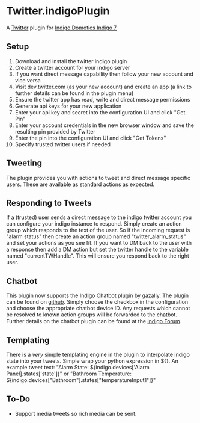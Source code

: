 Twitter.indigoPlugin
==================

A [Twitter](http://www.twitter.com) plugin for [Indigo Domotics Indigo 7](http://www.indigodomo.com)

Setup
-----

1. Download and install the twitter indigo plugin
2. Create a twitter account for your indigo server
3. If you want direct message capability then follow your new account and vice versa
4. Visit dev.twitter.com (as your new account) and create an app (a link to further details can be found in the plugin menu)
5. Ensure the twitter app has read, write and direct message permissions
6. Generate api keys for your new application
7. Enter your api key and secret into the configuration UI and click "Get Pin"
8. Enter your account credentials in the new browser window and save the resulting pin provided by Twitter
9. Enter the pin into the configuration UI and click "Get Tokens"
10. Specify trusted twitter users if needed

Tweeting
--------

The plugin provides you with actions to tweet and direct message specific users.  These are available as standard actions as expected.

Responding to Tweets
--------------------

If a (trusted) user sends a  direct message to the indigo twitter account you can configure your indigo instance to respond. Simply create an action group which responds to the text of the user.  So if the incoming request is "alarm status" then create an action group named "twitter\_alarm\_status" and set your actions as you see fit.  If you want to DM back to the user with a response then add a DM action but set the twitter handle to the variable named "currentTWHandle".  This will ensure you respond back to the right user.

Chatbot
-------

This plugin now supports the Indigo Chatbot plugin by gazally.  The plugin can be found on [github](https://github.com/gazally/indigo-chatbot).  Simply choose the checkbox in the configuration and choose the appropriate chatbot device ID.  Any requests which cannot be resolved to known action groups will be forwarded to the chatbot.  Further details on the chatbot plugin can be found at the [Indigo Forum](http://forums.indigodomo.com/viewtopic.php?f=134&t=15535&hilit=chatbot).

Templating
----------

There is a *very* simple templating engine in the plugin to interpolate indigo state into your tweets.  Simple wrap your python expression in ${}.  An example tweet text: "Alarm State: ${indigo.devices['Alarm Panel].states['state']}" or "Bathroom Temperature: ${indigo.devices["Bathroom"].states["temperatureInput1"]}"

To-Do
-----

* Support media tweets so rich media can be sent.
